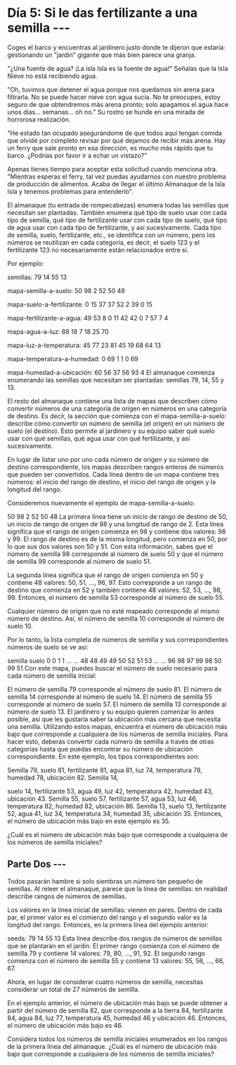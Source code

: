 # Día 5: Si le das fertilizante a una semilla ---
Coges el barco y encuentras al jardinero justo donde te dijeron que estaría: gestionando un "jardín" gigante que más bien parece una granja.

"¿Una fuente de agua? ¡La isla Isla es la fuente de agua!" Señalas que la Isla Nieve no está recibiendo agua.

"Oh, tuvimos que detener el agua porque nos quedamos sin arena para filtrarla. No se puede hacer nieve con agua sucia. No te preocupes, estoy seguro de que obtendremos más arena pronto; solo apagamos el agua hace unos días... semanas... oh no." Su rostro se hunde en una mirada de horrorosa realización.

"He estado tan ocupado asegurándome de que todos aquí tengan comida que olvidé por completo revisar por qué dejamos de recibir más arena. Hay un ferry que sale pronto en esa dirección, es mucho más rápido que tu barco. ¿Podrías por favor ir a echar un vistazo?"

Apenas tienes tiempo para aceptar esta solicitud cuando menciona otra. "Mientras esperas el ferry, tal vez puedas ayudarnos con nuestro problema de producción de alimentos. Acaba de llegar el último Almanaque de la Isla Isla y tenemos problemas para entenderlo".

El almanaque (tu entrada de rompecabezas) enumera todas las semillas que necesitan ser plantadas. También enumera qué tipo de suelo usar con cada tipo de semilla, qué tipo de fertilizante usar con cada tipo de suelo, qué tipo de agua usar con cada tipo de fertilizante, y así sucesivamente. Cada tipo de semilla, suelo, fertilizante, etc., se identifica con un número, pero los números se reutilizan en cada categoría, es decir, el suelo 123 y el fertilizante 123 no necesariamente están relacionados entre sí.

Por ejemplo:

semillas: 79 14 55 13

mapa-semilla-a-suelo:
50 98 2
52 50 48

mapa-suelo-a-fertilizante:
0 15 37
37 52 2
39 0 15

mapa-fertilizante-a-agua:
49 53 8
0 11 42
42 0 7
57 7 4

mapa-agua-a-luz:
88 18 7
18 25 70

mapa-luz-a-temperatura:
45 77 23
81 45 19
68 64 13

mapa-temperatura-a-humedad:
0 69 1
1 0 69

mapa-humedad-a-ubicación:
60 56 37
56 93 4
El almanaque comienza enumerando las semillas que necesitan ser plantadas: semillas 79, 14, 55 y 13.

El resto del almanaque contiene una lista de mapas que describen cómo convertir números de una categoría de origen en números en una categoría de destino. Es decir, la sección que comienza con el mapa-semilla-a-suelo: describe cómo convertir un número de semilla (el origen) en un número de suelo (el destino). Esto permite al jardinero y su equipo saber qué suelo usar con qué semillas, qué agua usar con qué fertilizante, y así sucesivamente.

En lugar de listar uno por uno cada número de origen y su número de destino correspondiente, los mapas describen rangos enteros de números que pueden ser convertidos. Cada línea dentro de un mapa contiene tres números: el inicio del rango de destino, el inicio del rango de origen y la longitud del rango.

Consideremos nuevamente el ejemplo de mapa-semilla-a-suelo:

50 98 2
52 50 48
La primera línea tiene un inicio de rango de destino de 50, un inicio de rango de origen de 98 y una longitud de rango de 2. Esta línea significa que el rango de origen comienza en 98 y contiene dos valores: 98 y 99. El rango de destino es de la misma longitud, pero comienza en 50, por lo que sus dos valores son 50 y 51. Con esta información, sabes que el número de semilla 98 corresponde al número de suelo 50 y que el número de semilla 99 corresponde al número de suelo 51.

La segunda línea significa que el rango de origen comienza en 50 y contiene 48 valores: 50, 51, ..., 96, 97. Esto corresponde a un rango de destino que comienza en 52 y también contiene 48 valores: 52, 53, ..., 98, 99. Entonces, el número de semilla 53 corresponde al número de suelo 55.

Cualquier número de origen que no esté mapeado corresponde al mismo número de destino. Así, el número de semilla 10 corresponde al número de suelo 10.

Por lo tanto, la lista completa de números de semilla y sus correspondientes números de suelo se ve así:

semilla  suelo
0       0
1       1
...     ...
48      48
49      49
50      52
51      53
...     ...
96      98
97      99
98      50
99      51
Con este mapa, puedes buscar el número de suelo necesario para cada número de semilla inicial:

El número de semilla 79 corresponde al número de suelo 81.
El número de semilla 14 corresponde al número de suelo 14.
El número de semilla 55 corresponde al número de suelo 57.
El número de semilla 13 corresponde al número de suelo 13.
El jardinero y su equipo quieren comenzar lo antes posible, así que les gustaría saber la ubicación más cercana que necesita una semilla. Utilizando estos mapas, encuentra el número de ubicación más bajo que corresponde a cualquiera de los números de semilla iniciales. Para hacer esto, deberás convertir cada número de semilla a través de otras categorías hasta que puedas encontrar su número de ubicación correspondiente. En este ejemplo, los tipos correspondientes son:

Semilla 79, suelo 81, fertilizante 81, agua 81, luz 74, temperatura 78, humedad 78, ubicación 82.
Semilla 14,

 suelo 14, fertilizante 53, agua 49, luz 42, temperatura 42, humedad 43, ubicación 43.
Semilla 55, suelo 57, fertilizante 57, agua 53, luz 46, temperatura 82, humedad 82, ubicación 86.
Semilla 13, suelo 13, fertilizante 52, agua 41, luz 34, temperatura 34, humedad 35, ubicación 35.
Entonces, el número de ubicación más bajo en este ejemplo es 35.

¿Cuál es el número de ubicación más bajo que corresponde a cualquiera de los números de semilla iniciales?

## Parte Dos ---
Todos pasarán hambre si solo siembras un número tan pequeño de semillas. Al releer el almanaque, parece que la línea de semillas: en realidad describe rangos de números de semillas.

Los valores en la línea inicial de semillas: vienen en pares. Dentro de cada par, el primer valor es el comienzo del rango y el segundo valor es la longitud del rango. Entonces, en la primera línea del ejemplo anterior:

seeds: 79 14 55 13
Esta línea describe dos rangos de números de semillas que se plantarán en el jardín. El primer rango comienza con el número de semilla 79 y contiene 14 valores: 79, 80, ..., 91, 92. El segundo rango comienza con el número de semilla 55 y contiene 13 valores: 55, 56, ..., 66, 67.

Ahora, en lugar de considerar cuatro números de semilla, necesitas considerar un total de 27 números de semilla.

En el ejemplo anterior, el número de ubicación más bajo se puede obtener a partir del número de semilla 82, que corresponde a la tierra 84, fertilizante 84, agua 84, luz 77, temperatura 45, humedad 46 y ubicación 46. Entonces, el número de ubicación más bajo es 46.

Considera todos los números de semilla iniciales enumerados en los rangos de la primera línea del almanaque. ¿Cuál es el número de ubicación más bajo que corresponde a cualquiera de los números de semilla iniciales?